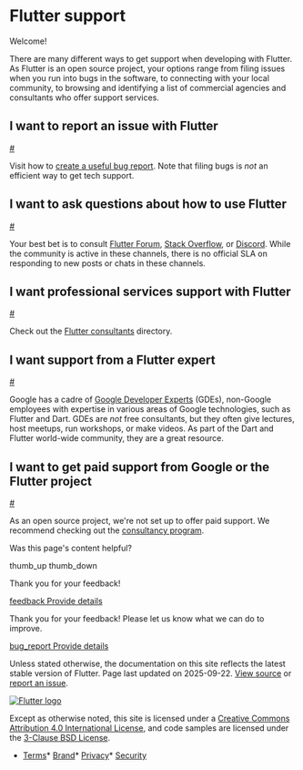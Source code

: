 Flutter support
===============

Welcome!

There are many different ways to get support when developing with Flutter. As Flutter is an open source project, your options range from filing issues when you run into bugs in the software, to connecting with your local community, to browsing and identifying a list of commercial agencies and consultants who offer support services.

I want to report an issue with Flutter
--------------------------------------

[#](#i-want-to-report-an-issue-with-flutter)

Visit how to [create a useful bug report](/resources/bug-reports). Note that filing bugs is *not* an efficient way to get tech support.

I want to ask questions about how to use Flutter
------------------------------------------------

[#](#i-want-to-ask-questions-about-how-to-use-flutter)

Your best bet is to consult [Flutter Forum](https://forum.itsallwidgets.com/), [Stack Overflow](https://stackoverflow.com/questions/tagged/flutter), or [Discord](https://discord.com/invite/rflutterdev). While the community is active in these channels, there is no official SLA on responding to new posts or chats in these channels.

I want professional services support with Flutter
-------------------------------------------------

[#](#i-want-professional-services-support-with-flutter)

Check out the [Flutter consultants](https://flutter.dev/consultants) directory.

I want support from a Flutter expert
------------------------------------

[#](#i-want-support-from-a-flutter-expert)

Google has a cadre of [Google Developer Experts](https://developers.google.com/community/experts/directory?specialization=dart%2Cflutter) (GDEs), non-Google employees with expertise in various areas of Google technologies, such as Flutter and Dart. GDEs are *not* free consultants, but they often give lectures, host meetups, run workshops, or make videos. As part of the Dart and Flutter world-wide community, they are a great resource.

I want to get paid support from Google or the Flutter project
-------------------------------------------------------------

[#](#i-want-to-get-paid-support-from-google-or-the-flutter-project)

As an open source project, we're not set up to offer paid support. We recommend checking out the [consultancy program](https://flutter.dev/consultants).

Was this page's content helpful?

thumb\_up thumb\_down

Thank you for your feedback!

 [feedback Provide details](https://github.com/flutter/website/issues/new?template=1_page_issue.yml&&page-url=https://docs.flutter.dev/resources/support/&page-source=https://github.com/flutter/website/tree/main/src/content/resources/support.md)

Thank you for your feedback! Please let us know what we can do to improve.

 [bug\_report Provide details](https://github.com/flutter/website/issues/new?template=1_page_issue.yml&&page-url=https://docs.flutter.dev/resources/support/&page-source=https://github.com/flutter/website/tree/main/src/content/resources/support.md)

Unless stated otherwise, the documentation on this site reflects the latest stable version of Flutter. Page last updated on 2025-09-22. [View source](https://github.com/flutter/website/tree/main/src/content/resources/support.md) or [report an issue](https://github.com/flutter/website/issues/new?template=1_page_issue.yml&&page-url=https://docs.flutter.dev/resources/support/&page-source=https://github.com/flutter/website/tree/main/src/content/resources/support.md "Report an issue with this page").

[![Flutter logo](/assets/images/branding/flutter/logo+text/horizontal/white.svg)](https://flutter.dev)

Except as otherwise noted, this site is licensed under a [Creative Commons Attribution 4.0 International License](https://creativecommons.org/licenses/by/4.0/), and code samples are licensed under the [3-Clause BSD License](https://opensource.org/licenses/BSD-3-Clause).

* [Terms](/tos "Terms of use")* [Brand](/brand "Brand usage guidelines")* [Privacy](https://policies.google.com/privacy "Privacy policy")* [Security](/security "Security philosophy and practices")

   